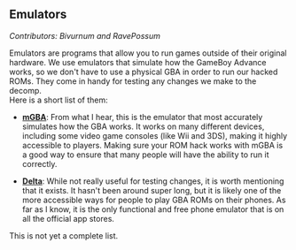 ## Emulators
*Contributors: Bivurnum and RavePossum*

Emulators are programs that allow you to run games outside of their original hardware. We use emulators that simulate how the GameBoy Advance works, so we don't have to use a physical GBA in order to run our hacked ROMs. They come in handy for testing any changes we make to the decomp.  
Here is a short list of them:

* [**mGBA**](https://mgba.io/): From what I hear, this is the emulator that most accurately simulates how the GBA works. It works on many different devices, including some video game consoles (like Wii and 3DS), making it highly accessible to players. Making sure your ROM hack works with mGBA is a good way to ensure that many people will have the ability to run it correctly.

* [**Delta**](https://faq.deltaemulator.com/): While not really useful for testing changes, it is worth mentioning that it exists. It hasn't been around super long, but it is likely one of the more accessible ways for people to play GBA ROMs on their phones. As far as I know, it is the only functional and free phone emulator that is on all the official app stores.

This is not yet a complete list. <!-- CHANGE LATER -->
